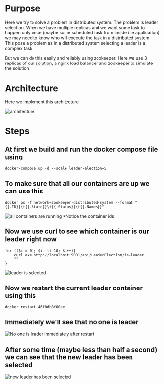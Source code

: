 # Purpose
Here we try to solve a problem in distributed system. The problem is leader selection. When we have multiple replicas and we want some task to happen only once (maybe some scheduled task from inside the application) we may need to know who will execute the task in a distributed system. This pose a problem as in a distributed system selecting a leader is a complex task. 

But we can do this easily and reliably using zookeeper. Here we use 3 replicas of our [solution](https://github.com/minhaz1217/Leader-Election-In-A-Distributed-System-Using-ZooKeeper), a nginx load balancer and zookeeper to simulate the solution

# Architecture
Here we implement this architecture

![architecture](https://raw.githubusercontent.com/minhaz1217/devops-notes/master/37.%20zookeeper%20leader%20election%20in%20a%20distributed%20system/images/00.%20testing%20leader%20election%20application.png)

# Steps

## At first we build and run the docker compose file using
`docker-compose up -d --scale leader-election=5`

## To make sure that all our containers are up we can use this
`docker ps -f network=zookeeper-distributed-system --format "{{.ID}}\t{{.State}}\t{{.Status}}\t{{.Names}}"`

![all containers are running](https://raw.githubusercontent.com/minhaz1217/devops-notes/master/37.%20zookeeper%20leader%20election%20in%20a%20distributed%20system/images/01.%20all%20containers%20are%20running.png)
*Notice the container ids

## Now we use curl to see which container is our leader right now
```
for (($i = 0); $i -lt 10; $i++){ 
    curl.exe http://localhost:5001/api/LeaderElection/is-leader
    "" 
}
``` 
![leader is selected](https://raw.githubusercontent.com/minhaz1217/devops-notes/master/37.%20zookeeper%20leader%20election%20in%20a%20distributed%20system/images/02.%20leader%20has%20been%20selected.png)

## Now we restart the current leader container using this
`docker restart 46f0db8f00ee`

## Immediately we'll see that no one is leader
![No one is leader immediately after restart](https://raw.githubusercontent.com/minhaz1217/devops-notes/master/37.%20zookeeper%20leader%20election%20in%20a%20distributed%20system/images/03.%20no%20one%20is%20leader%20after%20restart.png)


## After some time (maybe less than half a second) we can see that the new leader has been selected
![new leader has been selected](https://raw.githubusercontent.com/minhaz1217/devops-notes/master/37.%20zookeeper%20leader%20election%20in%20a%20distributed%20system/images/04.%20new%20leader%20has%20been%20selected.png)

